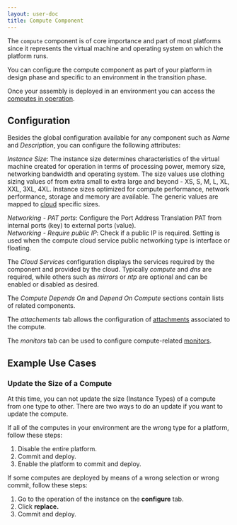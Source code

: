 ```yaml
---
layout: user-doc
title: Compute Component
---
```


The `compute` component is of core importance and part of most platforms since it
represents the virtual machine and operating system on which the platform runs.

You can configure the compute component as part of your platform in design phase and specific to an environment in the
transition phase.

Once your assembly is deployed in an environment you can access the [computes in operation](../operation/compute.html).

## Configuration

Besides the global configuration available for any component such as _Name_ and _Description_, you can configure the
following attributes:

_Instance Size_: The instance size determines characteristics of the virtual machine created for operation in terms of
processing power, memory size, networking bandwidth and operating system. The size values use clothing sizing values 
of from extra small to extra large and beyond - XS, S, M, L, XL, XXL, 3XL, 4XL. Instance sizes optimized for compute
performance, network performance, storage and memory are available. The generic values are mapped to 
[cloud](../account/clouds.html) specific sizes.

_Networking - PAT ports_: Configure the Port Address Translation PAT from internal ports (key) to external ports
(value). <br/>
_Networking - Require public IP_: Check if a public IP is required. Setting is used when the compute cloud service
public networking type is interface or floating.<br/>

The _Cloud Services_ configuration displays the services required by the component and provided by the cloud. Typically
_compute_ and _dns_ are required, while others such as _mirrors_ or _ntp_ are optional and can be enabled or disabled
as desired.

The _Compute Depends On_ and _Depend On Compute_ sections contain lists of related components.

The _attachements_ tab allows the configuration of [attachments](./attachments.html) associated to the compute.

The _monitors_ tab can be used to configure compute-related [monitors](../operation/monitors.html).


## Example Use Cases

### Update the Size of a Compute

At this time, you can not update the size (Instance Types) of a compute from one type to other. There are two ways to do an update if you want to update the compute.

If all of the computes in your environment are the wrong type for a platform, follow these steps:


1. Disable the entire platform.
2. Commit and deploy.
3. Enable the platform to commit and deploy.

If some computes are deployed by means of a wrong selection or wrong commit, follow these steps:


1. Go to the operation of the instance on the **configure** tab.
2. Click **replace.**
3. Commit and deploy.